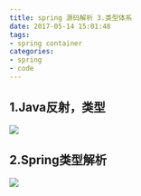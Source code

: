 ```yaml
---
title: spring 源码解析 3.类型体系
date: 2017-05-14 15:01:48
tags:
- spring container
categories:
- spring
- code
---
```

## 1.Java反射，类型
![](/assets/img/spring/javaType.png)

## 2.Spring类型解析
![](/assets/img/spring/springConvertType.png)